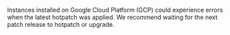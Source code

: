 Instances installed on Google Cloud Platform (GCP) could experience errors when the latest hotpatch was applied. We recommend waiting for the next patch release to hotpatch or upgrade.

